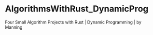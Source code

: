 # AlgorithmsWithRust_DynamicProg

Four Small Algorithm Projects with Rust | Dynamic Programming | by Manning
